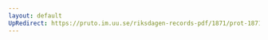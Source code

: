 ```yaml
---
layout: default
UpRedirect: https://pruto.im.uu.se/riksdagen-records-pdf/1871/prot-1871--fk--509/prot-1871--fk--509_008.pdf
---
```

